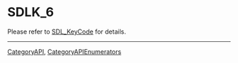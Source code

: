 # SDLK_6

Please refer to [SDL_KeyCode](SDL_KeyCode) for details.

----
[CategoryAPI](CategoryAPI), [CategoryAPIEnumerators](CategoryAPIEnumerators)

